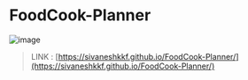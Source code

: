 ﻿# FoodCook-Planner
![image](https://github.com/user-attachments/assets/168b4e44-28f0-4153-a33b-bffffbe5c58c)

> LINK : [https://sivaneshkkf.github.io/FoodCook-Planner/](https://sivaneshkkf.github.io/FoodCook-Planner/)

